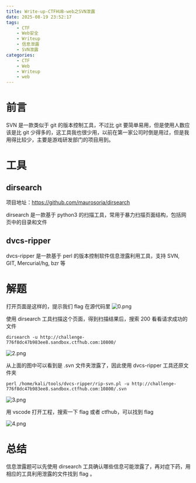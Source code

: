 ```yaml
---
title: Write-up-CTFHUB-web之SVN泄露
date: 2025-08-19 23:52:17
tags:
    - CTF
    - Web安全
    - Writeup
    - 信息泄露
    - SVN泄露
categories:
    - CTF
    - Web
    - Writeup
    - web
---
```

# 前言
SVN 是一款类似于 git 的版本控制工具，不过比 git 要简单易用，但是使用人数应该是比 git 少得多的，这工具我也很少用，以前在第一家公司时倒是用过，但是我用得比较少，主要是游戏研发部门的项目用到。

# 工具
## dirsearch
项目地址：https://github.com/maurosoria/dirsearch

dirsearch 是一款基于 python3 的扫描工具，常用于暴力扫描页面结构，包括网页中的目录和文件

## dvcs-ripper
dvcs-ripper 是一款基于 perl 的版本控制软件信息泄露利用工具，支持 SVN, GIT, Mercurial/hg, bzr 等

# 解题

打开页面是这样的，提示我们 flag 在源代码里
![0.png](https://s2.loli.net/2025/08/20/FqeovAQhsWcg8Pl.png)

使用 dirsearch 工具扫描这个页面，得到扫描结果后，搜索 200 看看请求成功的文件

```
dirsearch -u http://challenge-776f8dc47b983ee8.sandbox.ctfhub.com:10800/
```

![2.png](https://s2.loli.net/2025/08/20/M27dWBkuiG1RNTa.png)

从上面的图中可以看到是 .svn 文件夹泄露了，因此使用 dvcs-ripper 工具还原文件夹

```
perl /home/kali/tools/dvcs-ripper/rip-svn.pl -u http://challenge-776f8dc47b983ee8.sandbox.ctfhub.com:10800/.svn
```

![3.png](https://s2.loli.net/2025/08/20/d1JPqvsYeXRNGhK.png)


用 vscode 打开工程，搜索一下 flag 或者 ctfhub，可以找到 flag

![4.png](https://s2.loli.net/2025/08/20/E8Gm7Ze4bBYRyHg.png)

# 总结

信息泄露题可以先使用 dirsearch 工具确认哪些信息可能泄露了，再对症下药，用相应的工具利用泄露的文件找到 flag 。